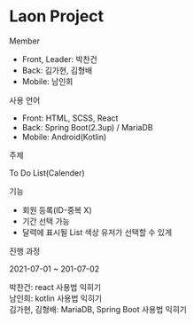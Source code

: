 # Laon Project

Member

* Front, Leader: 박찬건
* Back: 김가현, 김형배
* Mobile: 남인희

사용 언어

* Front: HTML, SCSS, React
* Back: Spring Boot(2.3up) / MariaDB
* Mobile: Android(Kotlin)

주제

To Do List(Calender)

기능

* 회원 등록(ID-중복 X)
* 기간 선택 가능
* 달력에 표시될 List 색상 유저가 선택할 수 있게

진행 과정

2021-07-01 ~ 201-07-02

박찬건: react 사용법 익히기<br>
남인희: kotlin 사용법 익히기<br>
김가현, 김형배: MariaDB, Spring Boot 사용법 익히기<br>

